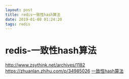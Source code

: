 ```yaml
--- 
layout: post 
title: redis一致性hash算法 
date: 2019-01-08 01:24:20 
tags: redis 
---
```

# redis-一致性hash算法
http://www.zsythink.net/archives/1182
https://zhuanlan.zhihu.com/p/34985026
[一致性hash算法](https://blog.csdn.net/cywosp/article/details/23397179)